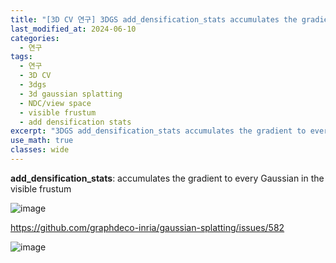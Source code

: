 ```yaml
---
title: "[3D CV 연구] 3DGS add_densification_stats accumulates the gradient to every Gaussian in the visible frustum"
last_modified_at: 2024-06-10
categories:
  - 연구
tags:
  - 연구
  - 3D CV
  - 3dgs
  - 3d gaussian splatting
  - NDC/view space
  - visible frustum
  - add densification stats
excerpt: "3DGS add_densification_stats accumulates the gradient to every Gaussian in the visible frustum"
use_math: true
classes: wide
---
```


**add_densification_stats**: accumulates the gradient to every Gaussian in the visible frustum

![image](https://github.com/sandokim/sandokim.github.io/assets/74639652/cfa3cec6-0301-436f-b5f7-41cdba67d903)

https://github.com/graphdeco-inria/gaussian-splatting/issues/582

![image](https://github.com/sandokim/sandokim.github.io/assets/74639652/f0a0df40-c207-47ed-83c0-5b794f50de4a)
